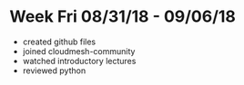 # Week Fri 08/31/18 - 09/06/18

* created github files
* joined cloudmesh-community
* watched introductory lectures
* reviewed python
